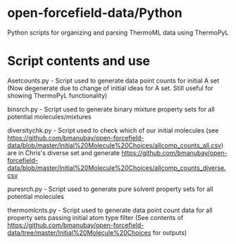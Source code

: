# open-forcefield-data/Python
Python scripts for organizing and parsing ThermoML data using ThermoPyL

# Script contents and use

Asetcounts.py - Script used to generate data point counts for initial A set (Now degenerate due to change of initial ideas for A set. Still useful for showing ThermoPyL functionality)

binsrch.py - Script used to generate binary mixture property sets for all potential molecules/mixtures

diversitychk.py - Script used to check which of our initial molecules (see https://github.com/bmanubay/open-forcefield-data/blob/master/Initial%20Molecule%20Choices/allcomp_counts_all.csv) are in Chris's diverse set and generate https://github.com/bmanubay/open-forcefield-data/blob/master/Initial%20Molecule%20Choices/allcomp_counts_diverse.csv

puresrch.py - Script used to generate pure solvent property sets for all potential molecules

thermomlcnts.py - Script used to generate data point count data for all property sets passing initial atom type filter (See contents of https://github.com/bmanubay/open-forcefield-data/tree/master/Initial%20Molecule%20Choices for outputs)



